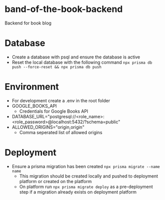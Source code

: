 # band-of-the-book-backend
Backend for book blog

# Database
* Create a database with psql and ensure the database is active
* Reset the local database with the following command `npx prisma db push --force-reset && npx prisma db push`

# Environment
  * For development create a .env in the root folder
  * GOOGLE_BOOKS_API
    * Credentials for Google Books API
  * DATABASE_URL="postgresql://<role_name>:<role_password>@localhost:5432/<database>?schema=public"
  * ALLOWED_ORIGINS="origin,origin"
    * Comma seperated list of allowed origins


# Deployment
* Ensure a prisma migration has been created `npx prisma migrate --name name`
  * This migration should be created locally and pushed to deployment platform or created on the platform
  * On platform run `npx prisma migrate deploy` as a pre-deployment step if a migration already exists on deployment platform